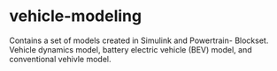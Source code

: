 # vehicle-modeling
Contains a set of models created in Simulink and Powertrain- Blockset. Vehicle dynamics model, battery electric vehicle (BEV) model, and conventional vehivle model. 
